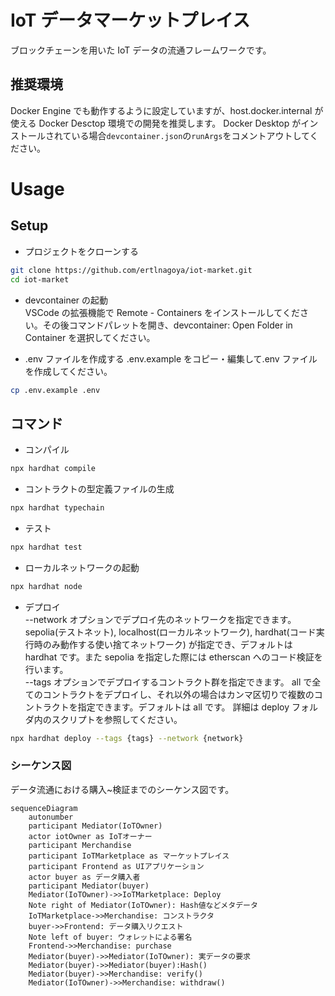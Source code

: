 # IoT データマーケットプレイス

ブロックチェーンを用いた IoT データの流通フレームワークです。

## 推奨環境

Docker Engine でも動作するように設定していますが、host.docker.internal が使える Docker Desctop 環境での開発を推奨します。
Docker Desktop がインストールされている場合`devcontainer.json`の`runArgs`をコメントアウトしてください。

# Usage

## Setup

- プロジェクトをクローンする

```bash
git clone https://github.com/ertlnagoya/iot-market.git
cd iot-market
```

- devcontainer の起動  
  VSCode の拡張機能で Remote - Containers をインストールしてください。その後コマンドパレットを開き、devcontainer: Open Folder in Container を選択してください。

- .env ファイルを作成する
  .env.example をコピー・編集して.env ファイルを作成してください。

```bash
cp .env.example .env
```

## コマンド

- コンパイル

```bash
npx hardhat compile
```

- コントラクトの型定義ファイルの生成

```bash
npx hardhat typechain
```

- テスト

```bash
npx hardhat test
```

- ローカルネットワークの起動

```bash
npx hardhat node
```

- デプロイ  
  --network オプションでデプロイ先のネットワークを指定できます。sepolia(テストネット), localhost(ローカルネットワーク), hardhat(コード実行時のみ動作する使い捨てネットワーク) が指定でき、デフォルトは hardhat です。また sepolia を指定した際には etherscan へのコード検証を行います。  
  --tags オプションでデプロイするコントラクト群を指定できます。
  all で全てのコントラクトをデプロイし、それ以外の場合はカンマ区切りで複数のコントラクトを指定できます。デフォルトは all です。
  詳細は deploy フォルダ内のスクリプトを参照してください。

```bash
npx hardhat deploy --tags {tags} --network {network}
```

### シーケンス図

データ流通における購入~検証までのシーケンス図です。

```mermaid
sequenceDiagram
    autonumber
    participant Mediator(IoTOwner)
    actor iotOwner as IoTオーナー
    participant Merchandise
    participant IoTMarketplace as マーケットプレイス
    participant Frontend as UIアプリケーション
    actor buyer as データ購入者
    participant Mediator(buyer)
    Mediator(IoTOwner)->>IoTMarketplace: Deploy
    Note right of Mediator(IoTOwner): Hash値などメタデータ
    IoTMarketplace->>Merchandise: コンストラクタ
    buyer->>Frontend: データ購入リクエスト
    Note left of buyer: ウォレットによる署名
    Frontend->>Merchandise: purchase
    Mediator(buyer)->>Mediator(IoTOwner): 実データの要求
    Mediator(buyer)->>Mediator(buyer):Hash()
    Mediator(buyer)->>Merchandise: verify()
    Mediator(IoTOwner)->>Merchandise: withdraw()
```
